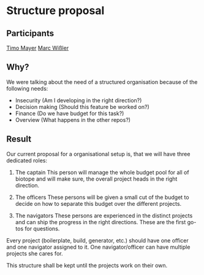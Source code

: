 # Structure proposal
## Participants
[Timo Mayer](https://github.com/timomayer)
[Marc Wißler](https://github.com/SheepFromHeaven)

## Why?
We were talking about the need of a structured organisation because of the following needs:

- Insecurity (Am I developing in the right direction?)
- Decision making (Should this feature be worked on?)
- Finance (Do we have budget for this task?)
- Overview (What happens in the other repos?)

## Result

Our current proposal for a organisational setup is, that we will have three dedicated roles:

1. The captain
This person will manage the whole budget pool for all of biotope and will make sure, the overall project heads in the right direction.

2. The officers
These persons will be given a small cut of the budget to decide on how to separate this budget over the different projects.

3. The navigators
These persons are experienced in the distinct projects and can ship the progress in the right directions. These are the first go-tos for questions.


Every project (boilerplate, build, generator, etc.) should have one officer and one navigator assigned to it.
One navigator/officer can have multiple projects she cares for.


This structure shall be kept until the projects work on their own.